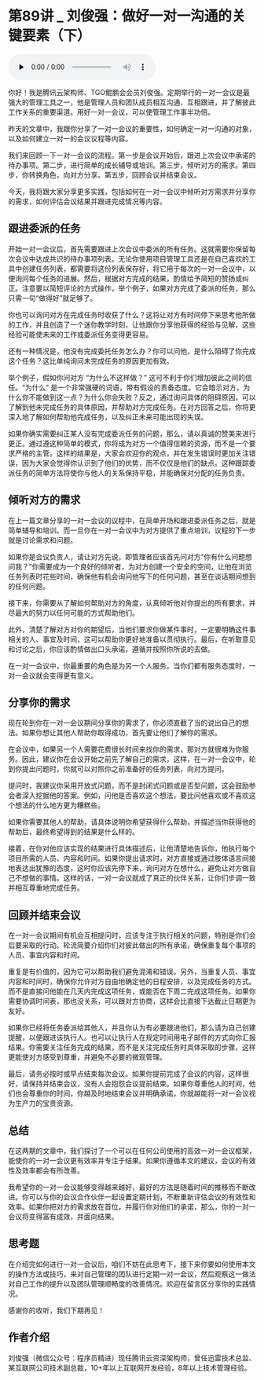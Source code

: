 # 第89讲 _ 刘俊强：做好一对一沟通的关键要素（下）

<audio id="audio" title="第89讲 | 刘俊强：做好一对一沟通的关键要素（下）" controls="" preload="none"><source id="mp3" src="https://static001.geekbang.org/resource/audio/e1/71/e1b4c929688a68edaf73fb1a21fab971.mp3"></audio>

你好！我是腾讯云架构师、TGO鲲鹏会会员刘俊强。定期举行的一对一会议是最强大的管理工具之一，他是管理人员和团队成员相互沟通、互相跟进，并了解彼此工作关系的重要渠道。用好一对一会议，可以使管理工作事半功倍。

昨天的文章中，我跟你分享了一对一会议的重要性，如何确定一对一沟通的对象，以及如何建立一对一的会议议程等内容。

我们来回顾一下一对一会议的流程。第一步是会议开始后，跟进上次会议中承诺的待办事项。第二步，进行简单的成长辅导或培训。第三步，倾听对方的需求。第四步，你转换角色，向对方分享。第五步，回顾会议并结束会议。

今天，我将跟大家分享更多实践，包括如何在一对一会议中倾听对方需求并分享你的需求，如何评估会议结果并跟进完成情况等内容。

## **跟进委派的任务**

开始一对一会议后，首先需要跟进上次会议中委派的所有任务。这就需要你保留每次会议中达成共识的待办事项列表。无论你使用项目管理工具还是在自己喜欢的工具中创建任务列表，都需要将这份列表保存好，将它用于每次的一对一会议中，以便询问每个任务的进展。然后，根据对方完成的结果，酌情给予简短的赞扬或纠正。注意要以简短评论的方式操作，举个例子，如果对方完成了委派的任务，那么只需一句“做得好”就足够了。

你也可以询问对方在完成任务时收获了什么？这将让对方有时间停下来思考他所做的工作，并且创造了一个迷你教学时刻，让他跟你分享他获得的经验与见解，这些经验可能使未来的工作或委派任务变得更容易。

还有一种情况是，他没有完成委托任务怎么办？你可以问他，是什么阻碍了你完成这个任务？这比单纯询问未完成任务的原因更加有效。

举个例子，假如你问对方 “为什么不这样做？” 这可不利于你们增加彼此之间的信任。“为什么” 是一个非常强硬的词语，带有假设的责备态度。它会暗示对方，为什么你不能做到这一点？为什么你会失败？反之，通过询问具体的阻碍原因，可以了解到他未完成任务的具体原因，并帮助对方完成任务。在对方回答之后，你将更深入地了解如何帮助他完成任务，以及纠正未来可能出现的失误。

如果你确实需要纠正某人没有完成委派任务的问题，那么，请以真诚的赞美来进行更正。通过遵这种简单的模式，你将成为对方一个值得信赖的资源，而不是一个要求严格的主管。这样的结果是，大家会欢迎你的观点，并在发生错误时更加关注错误，因为大家会觉得你认识到了他们的优势，而不仅仅是他们的缺点。这种跟踪委派任务的简单方法将使你与他人的关系保持平稳，并能确保对分配的任务负责。

## **倾听对方的需求**

在上一篇文章分享的一对一会议的议程中，在简单开场和跟进委派任务之后，就是简单辅导和培训。而一旦你在一对一会议中为对方提供了重点培训，议程的下一步就是讨论需求和问题。

如果你是会议负责人，请让对方先说，即管理者应该首先问对方“你有什么问题想问我？”你需要成为一个良好的倾听者，为对方创建一个安全的空间，让他在浏览任务列表时花些时间，确保他有机会询问他写下的任何问题，甚至在谈话期间想到的任何问题。

接下来，你需要从了解如何帮助对方的角度，认真倾听他对你提出的所有要求，并尽最大的努力以任何可能的方式帮助他们。

此外，清楚了解对方对你的期望后，当他们要求你做某件事时，一定要明确这件事相关的人、事宜及时间，这可以帮助你更好地准备以贯彻执行。最后，在听取意见和讨论之后，你应该酌情做出口头承诺，遵循并按照你所说的去做。

在一对一会议中，你最重要的角色是为另一个人服务。当你们都有服务态度时，一对一会议就会变得更有意义。

## **分享你的需求**

现在轮到你在一对一会议期间分享你的需求了，你必须直截了当的说出自己的想法。如果你想让其他人帮助你取得成功，首先要让他们了解你的需求。

在会议中，如果另一个人需要花费很长时间来找你的需求，那对方就很难为你服务。因此，建议你在会议开始之前先了解自己的需求，这样，在一对一会议中，轮到你提出问题时，你就可以对照你之前准备好的任务列表，向对方提问。

提问时，我建议你采用开放式问题，而不是封闭式问题或是否型问题，这会鼓励参会者深入挖掘他的答案。例如，问他是否喜欢这个想法，要比问他喜欢或不喜欢这个想法的什么地方更为糟糕些。

如果你需要其他人的帮助，请具体说明你希望获得什么帮助，并描述当你获得他的帮助后，最终希望得到的结果是什么样的。

接着，在你对他应该实现的结果进行具体描述后，让他清楚地告诉你，他执行每个项目所需的人员、内容和时间。如果你提出请求时，对方直接或通过肢体语言间接地表达出犹豫的态度，这时你应该先停下来，询问对方在想什么，避免让对方做自己不想做的事情。这样的话，一对一会议就成了真正的伙伴关系，让你们步调一致并相互尊重地完成任务。

## **回顾并结束会议**

在一对一会议期间有机会互相提问时，应该专注于执行相关的问题，特别是你们会后要采取的行动。轮流简要介绍你们对彼此做出的所有承诺，确保重复每个事项的人员、事宜内容和时间。

重复是有价值的，因为它可以帮助我们避免混淆和错误。另外，当重复人员、事宜内容和时间时，确保你允许对方自由地确定他的日程安排，以及完成任务的方式。而不是直接问他能在几天内完成这项任务，或能否在下周二完成这项任务。如果你需要协调时间表，那也没关系，可以跟对方协商，这样会比直接下达截止日期更为友好。

如果你已经将任务委派给其他人，并且你认为有必要跟进他们，那么请为自己创建提醒，以便跟进该执行人。也可以让执行人在规定时间用电子邮件的方式向你汇报结果。你需要关注任务完成的结果，而不是关注完成任务时具体采取的步骤，这样更能使对方感受到尊重，并避免不必要的微观管理。

最后，请务必按时或早点结束每次会议。如果你提前完成了会议的内容，这样很好，请保持并结束会议，没有人会抱怨会议提前结束。如果你尊重他人的时间，他们也会尊重你的时间，你越及时地结束会议并明确承诺，你就越能将一对一会议视为生产力的宝贵资源。

## 总结

在这两期的文章中，我们探讨了一个可以在任何公司使用的高效一对一会议框架，能使你的一对一会议更有效率并专注于结果。如果你遵循本文的建议，会议的有效性及效率都会有所改善。

我希望你的一对一会议能够变得越来越好，最好的方法是随着时间的推移而不断改进。你可以与你的会议合作伙伴一起设置定期计划，不断重新评估会议的有效性和效率。如果你把对方的需求放在首位，并履行你对他们的承诺，那么，你的一对一会议将变得富有成效，并面向结果。

## 思考题

在介绍完如何进行一对一会议后，咱们不妨在此思考下，接下来你要如何使用本文的操作方法或技巧，来对自己管理的团队进行定期一对一会议，然后观察这一做法对自己工作的提升以及团队管理顺畅度的改善情况。欢迎在留言区分享你的实践情况。

感谢你的收听，我们下期再见！

## 作者介绍

刘俊强（微信公众号：程序员精进）现任腾讯云资深架构师，曾任迅雷技术总监、某互联网公司技术副总裁，10+年以上互联网开发经验，8年以上技术管理经验。


